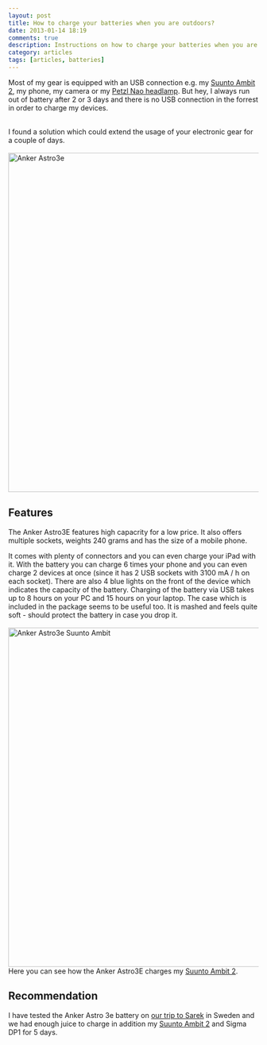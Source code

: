 ```yaml
---
layout: post
title: How to charge your batteries when you are outdoors?
date: 2013-01-14 18:19
comments: true
description: Instructions on how to charge your batteries when you are outdoors
category: articles
tags: [articles, batteries]
---
```

Most of my gear is equipped with an USB connection e.g. my <a href="http://hikeventures.com/gear-review-suunto-ambit-2-black-hr/" target="_self">Suunto Ambit 2</a>, my phone, my camera or my <a href="http://hikeventures.com/petzl-nao-headlamp-test/" target="_blank">Petzl Nao headlamp</a>. But hey, I always run out of battery after 2 or 3 days and there is no USB connection in the forrest in order to charge my devices. <br><br>

I found a solution which could extend the usage of your electronic gear for a couple of days.<br><br>
<a href="https://www.flickr.com/photos/90204224@N07/8381056716" title="Anker Astro3e"><img src="https://farm9.staticflickr.com/8363/8381056716_17c454bf74_b.jpg" width="600" height="683" alt="Anker Astro3e"></a>
<!--more-->

## Features
The Anker Astro3E features high capacrity for a low price. It also offers multiple sockets, weights 240 grams and has the size of a mobile phone.

It comes with plenty of connectors and you can even charge your iPad with it. With the battery you can charge 6 times your phone and you can even charge 2 devices at once (since it has 2 USB sockets with 3100 mA / h on each socket). There are also 4 blue lights on the front of the device which indicates the capacity of the battery. Charging of the battery via USB takes up to 8 hours on your PC and 15 hours on your laptop. The case which is included in the package seems to be useful too. It is mashed and feels quite soft - should protect the battery in case you drop it.<br><br>
<a href="https://www.flickr.com/photos/90204224@N07/8379979987" title="Anker Astro3e Suunto Ambit"><img src="https://farm9.staticflickr.com/8376/8379979987_5d2cd6b3e4_b.jpg" width="1024" height="683" alt="Anker Astro3e Suunto Ambit"></a>
<br>
Here you can see how the Anker Astro3E charges my <a href="http://hikeventures.com/gear-review-suunto-ambit-2-black-hr/" target="_self">Suunto Ambit 2</a>.

## Recommendation
I have tested the Anker Astro 3e battery on <a href="http://hikeventures.com/hiking-and-packrafting-in-sarek-day-1/" target="_self">our trip to Sarek</a> in Sweden and we had enough juice to charge in addition my  <a href="http://hikeventures.com/gear-review-suunto-ambit-2-black-hr/" target="_self">Suunto Ambit 2</a> and Sigma DP1 for 5 days.
